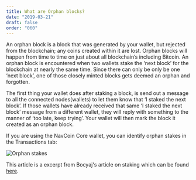 ```yaml
---
title: What are Orphan blocks?
date: "2019-03-21"
draft: false
order: "060"
---
```


An orphan block is a block that was generated by your wallet, but rejected from the blockchain; any coins created within it are lost. Orphan blocks will happen from time to time on just about all blockchain’s including Bitcoin. An orphan block is encountered when two wallets stake the ‘next block’ for the blockchain at nearly the same time. Since there can only be only be one ‘next block’, one of those closely minted blocks gets deemed an orphan and forgotten.

The first thing your wallet does after staking a block, is send out a message to all the connected nodes(wallets) to let them know that ‘I staked the next block’. If those wallets have already received that same ‘I staked the next block’ message from a different wallet, they will reply with something to the manner of ‘too late, keep trying’. Your wallet will then mark the block it created as an orphan block.

If you are using the NavCoin Core wallet, you can identify orphan stakes in the Transactions tab:

![Orphan stakes](/images/orphan-stakes.png)

This article is a excerpt from Bocyaj's article on staking which can be found [here](https://medium.com/@bocyaj2012/nav-coin-proof-of-stake-informational-guide-71c9c3417212).
